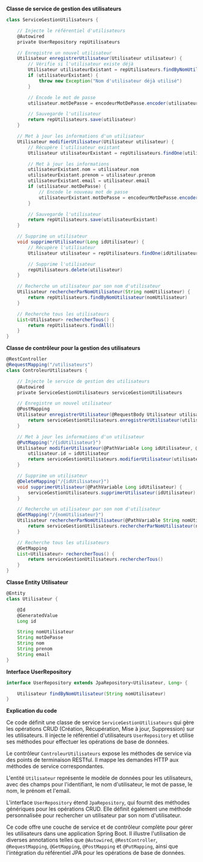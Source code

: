 **Classe de service de gestion des utilisateurs**

```groovy
class ServiceGestionUtilisateurs {

    // Injecte le référentiel d'utilisateurs
    @Autowired
    private UserRepository repUtilisateurs

    // Enregistre un nouvel utilisateur
    Utilisateur enregistrerUtilisateur(Utilisateur utilisateur) {
        // Vérifie si l'utilisateur existe déjà
        Utilisateur utilisateurExistant = repUtilisateurs.findByNomUtilisateur(utilisateur.nomUtilisateur)
        if (utilisateurExistant) {
            throw new Exception("Nom d'utilisateur déjà utilisé")
        }

        // Encode le mot de passe
        utilisateur.motDePasse = encodeurMotDePasse.encoder(utilisateur.motDePasse)

        // Sauvegarde l'utilisateur
        return repUtilisateurs.save(utilisateur)
    }

    // Met à jour les informations d'un utilisateur
    Utilisateur modifierUtilisateur(Utilisateur utilisateur) {
        // Récupère l'utilisateur existant
        Utilisateur utilisateurExistant = repUtilisateurs.findOne(utilisateur.id)

        // Met à jour les informations
        utilisateurExistant.nom = utilisateur.nom
        utilisateurExistant.prenom = utilisateur.prenom
        utilisateurExistant.email = utilisateur.email
        if (utilisateur.motDePasse) {
            // Encode le nouveau mot de passe
            utilisateurExistant.motDePasse = encodeurMotDePasse.encoder(utilisateur.motDePasse)
        }

        // Sauvegarde l'utilisateur
        return repUtilisateurs.save(utilisateurExistant)
    }

    // Supprime un utilisateur
    void supprimerUtilisateur(Long idUtilisateur) {
        // Récupère l'utilisateur
        Utilisateur utilisateur = repUtilisateurs.findOne(idUtilisateur)

        // Supprime l'utilisateur
        repUtilisateurs.delete(utilisateur)
    }

    // Recherche un utilisateur par son nom d'utilisateur
    Utilisateur rechercherParNomUtilisateur(String nomUtilisateur) {
        return repUtilisateurs.findByNomUtilisateur(nomUtilisateur)
    }

    // Recherche tous les utilisateurs
    List<Utilisateur> rechercherTous() {
        return repUtilisateurs.findAll()
    }
}
```

**Classe de contrôleur pour la gestion des utilisateurs**

```groovy
@RestController
@RequestMapping("/utilisateurs")
class ControleurUtilisateurs {

    // Injecte le service de gestion des utilisateurs
    @Autowired
    private ServiceGestionUtilisateurs serviceGestionUtilisateurs

    // Enregistre un nouvel utilisateur
    @PostMapping
    Utilisateur enregistrerUtilisateur(@RequestBody Utilisateur utilisateur) {
        return serviceGestionUtilisateurs.enregistrerUtilisateur(utilisateur)
    }

    // Met à jour les informations d'un utilisateur
    @PutMapping("/{idUtilisateur}")
    Utilisateur modifierUtilisateur(@PathVariable Long idUtilisateur, @RequestBody Utilisateur utilisateur) {
        utilisateur.id = idUtilisateur
        return serviceGestionUtilisateurs.modifierUtilisateur(utilisateur)
    }

    // Supprime un utilisateur
    @DeleteMapping("/{idUtilisateur}")
    void supprimerUtilisateur(@PathVariable Long idUtilisateur) {
        serviceGestionUtilisateurs.supprimerUtilisateur(idUtilisateur)
    }

    // Recherche un utilisateur par son nom d'utilisateur
    @GetMapping("/{nomUtilisateur}")
    Utilisateur rechercherParNomUtilisateur(@PathVariable String nomUtilisateur) {
        return serviceGestionUtilisateurs.rechercherParNomUtilisateur(nomUtilisateur)
    }

    // Recherche tous les utilisateurs
    @GetMapping
    List<Utilisateur> rechercherTous() {
        return serviceGestionUtilisateurs.rechercherTous()
    }
}
```

**Classe Entity Utilisateur**

```groovy
@Entity
class Utilisateur {

    @Id
    @GeneratedValue
    Long id

    String nomUtilisateur
    String motDePasse
    String nom
    String prenom
    String email
}
```

**Interface UserRepository**

```groovy
interface UserRepository extends JpaRepository<Utilisateur, Long> {

    Utilisateur findByNomUtilisateur(String nomUtilisateur)
}
```

**Explication du code**

Ce code définit une classe de service `ServiceGestionUtilisateurs` qui gère les opérations CRUD (Création, Récupération, Mise à jour, Suppression) sur les utilisateurs. Il injecte le référentiel d'utilisateurs `UserRepository` et utilise ses méthodes pour effectuer les opérations de base de données.

Le contrôleur `ControleurUtilisateurs` expose les méthodes de service via des points de terminaison RESTful. Il mappe les demandes HTTP aux méthodes de service correspondantes.

L'entité `Utilisateur` représente le modèle de données pour les utilisateurs, avec des champs pour l'identifiant, le nom d'utilisateur, le mot de passe, le nom, le prénom et l'email.

L'interface `UserRepository` étend `JpaRepository`, qui fournit des méthodes génériques pour les opérations CRUD. Elle définit également une méthode personnalisée pour rechercher un utilisateur par son nom d'utilisateur.

Ce code offre une couche de service et de contrôleur complète pour gérer les utilisateurs dans une application Spring Boot. Il illustre l'utilisation de diverses annotations telles que `@Autowired`, `@RestController`, `@RequestMapping`, `@GetMapping`, `@PostMapping` et `@PutMapping`, ainsi que l'intégration du référentiel JPA pour les opérations de base de données.